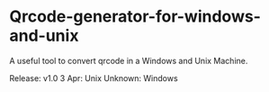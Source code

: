 # Qrcode-generator-for-windows-and-unix
A useful tool to convert qrcode in a Windows and Unix Machine.

Release: v1.0
3 Apr: Unix 
Unknown: Windows

